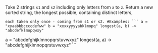 Take 2 strings `s1` and `s2` including only letters from `a` to `z`. Return a new sorted string, the longest possible, containing distinct letters,

    each taken only once - coming from s1 or s2. #Examples: ``` a = "xyaabbbccccdefww" b = "xxxxyyyyabklmopq" longest(a, b) -> "abcdefklmopqwxy"

a = "abcdefghijklmnopqrstuvwxyz" longest(a, a) -> "abcdefghijklmnopqrstuvwxyz" ```
